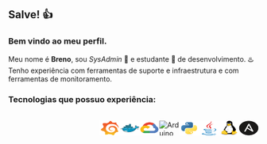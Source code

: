 ## Salve! 👍
### Bem vindo ao meu perfil.
Meu nome é **Breno**, sou *SysAdmin* 🐧 e estudante 📓 de desenvolvimento. ♨️
Tenho experiência com ferramentas de suporte e infraestrutura e com ferramentas de monitoramento.

  <h3> Tecnologias que possuo experiência: </h2>
<div style="display: inline_block"><br>
<img align="right" alt="Ansible" height="30" width="40" src="https://raw.githubusercontent.com/devicons/devicon/master/icons/ansible/ansible-original.svg">
<img align="right" alt="Linux" height="30" width="40" src="https://raw.githubusercontent.com/devicons/devicon/master/icons/linux/linux-original.svg">
<img align="right" alt="Java" height="30" width="40" src="https://raw.githubusercontent.com/devicons/devicon/master/icons/java/java-original.svg">
<img align="right" alt="Python" height="30" width="40" src="https://raw.githubusercontent.com/devicons/devicon/master/icons/python/python-original.svg">
<img align="right" alt="Arduino" height="30" width="40" src="https://cdn.jsdelivr.net/gh/devicons/devicon/icons/arduino/arduino-original.svg">
<img align="right" alt="GCP" height="30" width="40" src="https://raw.githubusercontent.com/devicons/devicon/master/icons/googlecloud/googlecloud-original.svg">
<img align="right" alt="Docker" height="30" width="40" src="https://raw.githubusercontent.com/devicons/devicon/master/icons/docker/docker-original.svg">
<img align="right" alt="Grafana" height="30" width="40" src="https://raw.githubusercontent.com/devicons/devicon/master/icons/grafana/grafana-original.svg">

</div>
<!--
**windjhammer/windjhammer** is a ✨ _special_ ✨ repository because its `README.md` (this file) appears on your GitHub profile.

Here are some ideas to get you started:

- 🔭 I’m currently working on ...
- 🌱 I’m currently learning ...
- 👯 I’m looking to collaborate on ...
- 🤔 I’m looking for help with ...
- 💬 Ask me about ...
- 📫 How to reach me: ...
- 😄 Pronouns: ...
- ⚡ Fun fact: ...
-->
